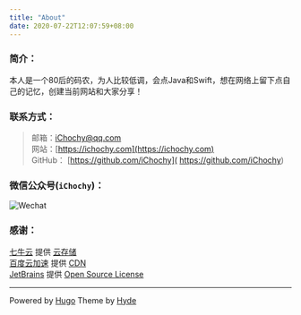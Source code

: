 ```yaml
---
title: "About"
date: 2020-07-22T12:07:59+08:00
---
```


### 简介：  
本人是一个80后的码农，为人比较低调，会点Java和Swift，想在网络上留下点自己的记忆，创建当前网站和大家分享！

### 联系方式：  
> 邮箱：[iChochy@qq.com](mailto:iChochy@qq.com)  
> 网站：[https://ichochy.com](https://ichochy.com)  
> GitHub： [https://github.com/iChochy]( https://github.com/iChochy)

### 微信公众号(`iChochy`)：    
![Wechat](https://images.ichochy.com/wx.jpg)

### 感谢：  
[七牛云](https://www.qiniu.com/) 提供 [云存储](https://portal.qiniu.com/signup?code=3l7cpouzlru4y)  
[百度云加速](https://su.baidu.com/) 提供 [CDN](https://su.baidu.com/?ic=1dR4jc)  
[JetBrains](https://www.jetbrains.com/) 提供 [Open Source License](https://www.jetbrains.com/shop/eform/opensource)  

---

Powered by [Hugo](https://gohugo.io) Theme by [Hyde](https://themes.gohugo.io/hyde/)